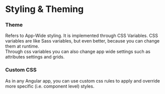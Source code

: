 # Styling & Theming

### Theme
Refers to App-Wide styling. It is implemented through CSS Variables. CSS variables are
like Sass variables, but even better, because you can change them at runtime.  
Through css variables you can also change app wide settings such as attributes settings and grids.

### Custom CSS
As in any Angular app, you can use custom css rules to apply and override more specific (i.e. component level)
styles.
